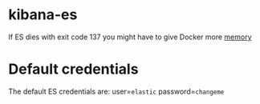 # kibana-es

If ES dies with exit code 137 you might have to give Docker more [memory](https://github.com/moby/moby/issues/22211)

# Default credentials

The default ES credentials are: user=`elastic` password=`changeme`
